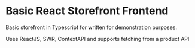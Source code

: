 # Basic React Storefront Frontend
Basic storefront in Typescript for written for demonstration purposes.

Uses ReactJS, SWR, ContextAPI and supports fetching from a product API
